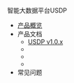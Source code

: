 <div class="sidebar_title icon_"> 智能大数据平台USDP </div>   


* [产品概览](/usdpdc/general/README)
* 产品文档
    * [USDP v1.0.x](/usdpdc/1.0.x/README)
    * <!--[USDP v1.1.x](/usdpdc/1.1.x/README) -->
    * <!--[USDP v2.0.x](/usdpdc/2.0.x/README) -->
    * <!--[USDP ARM v1.0.x](/usdpdc/arm_1.0.x/README) -->
* 常见问题

